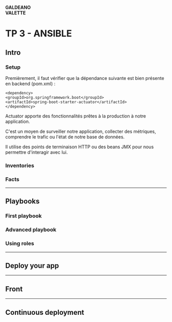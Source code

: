 **GALDEANO**  
**VALETTE**
# TP 3 - ANSIBLE

## Intro

### Setup


Premièrement, il faut vérifier que la dépendance suivante est bien présente en backend (pom.xml) : 
```
<dependency>
<groupId>org.springframework.boot</groupId>
<artifactId>spring-boot-starter-actuator</artifactId>
</dependency>
```

Actuator apporte des fonctionnalités prêtes à la production à notre application.

C'est un moyen de surveiller notre application, collecter des métriques, comprendre le trafic ou l'état de notre base de données.

Il utilise des points de terminaison HTTP ou des beans JMX pour nous permettre d'interagir avec lui.
 


### Inventories

### Facts


---

## Playbooks
### First playbook

### Advanced playbook

### Using roles


---

## Deploy your app
---

## Front
---

## Continuous deployment

